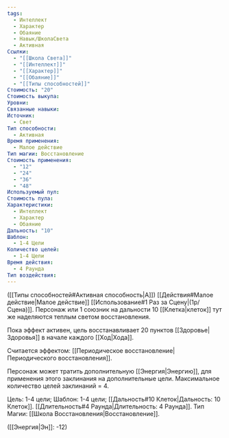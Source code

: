 ```yaml
---
tags:
  - Интеллект
  - Характер
  - Обаяние
  - Навык/ШколаСвета
  - Активная
Ссылки:
  - "[[Школа Света]]"
  - "[[Интеллект]]"
  - "[[Характер]]"
  - "[[Обаяние]]"
  - "[[Типы способностей]]"
Стоимость: "20"
Стоимость выкупа: 
Уровни: 
Связанные навыки: 
Источник:
  - Свет
Тип способности:
  - Активная
Время применения:
  - Малое действие
Тип магии: Восстановление
Стоимость применения:
  - "12"
  - "24"
  - "36"
  - "48"
Используемый пул: 
Стоимость пула: 
Характеристики:
  - Интеллект
  - Характер
  - Обаяние
Дальность: "10"
Шаблон:
  - 1-4 Цели
Количество целей:
  - 1-4 Цели
Время действия:
  - 4 Раунда
Тип воздействия:
---
```

([[Типы способностей#Активная способность|А]]) [[Действия#Малое действие|Малое действие]] [[Использование#1 Раз за Сцену|(1р/Сцена)]]. Персонаж или 1 союзник на дальности 10 [[Клетка|клеток]] тут же наделяются теплым светом восстановления. 

Пока эффект активен, цель восстанавливает 20 пунктов [[Здоровье|Здоровья]] в начале каждого [[Ход|Хода]].

Считается эффектом: [[Периодическое восстановление|Периодического восстановления]].

Персонаж может тратить дополнительную [[Энергия|Энергию]], для применения этого заклинания на дополнительные цели. Максимальное количество целей заклинаний = 4. 

Цель: 1-4 цели; Шаблон: 1-4 цели; [[Дальность#10 Клеток|Дальность: 10 Клеток]]. [[Длительность#4 Раунда|Длительность: 4 Раунда]].  Тип Магии: [[Школа Восстановления|Восстановление]].

([[Энергия|Эн]]: -12)